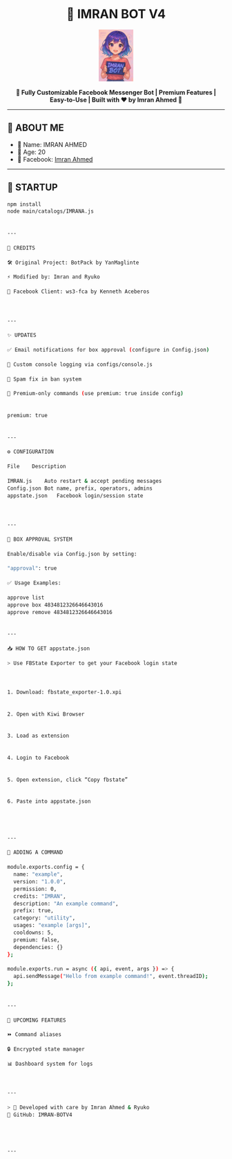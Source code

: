 <h1 align="center">
  🤖 IMRAN BOT V4
</h1>

<p align="center">
  <img src="https://raw.githubusercontent.com/MR-IMRAN-60/ImranBypass/refs/heads/main/imranbotlogo.png" height="120"/>
</p>

<p align="center">
  <strong>🌟 Fully Customizable Facebook Messenger Bot | Premium Features | Easy-to-Use | Built with ❤️ by Imran Ahmed 🌟</strong>
</p>

---

## 📌 ABOUT ME

- 👤 Name: IMRAN AHMED  
- 🎂 Age: 20  
- 🔗 Facebook: [Imran Ahmed](https://www.facebook.com/Imran.Ahmed099)

---

## 🚀 STARTUP

```bash
npm install
node main/catalogs/IMRANA.js


---

🙌 CREDITS

🛠️ Original Project: BotPack by YanMaglinte

⚡ Modified by: Imran and Ryuko

🔌 Facebook Client: ws3-fca by Kenneth Aceberos



---

✨ UPDATES

✅ Email notifications for box approval (configure in Config.json)

🔧 Custom console logging via configs/console.js

🚫 Spam fix in ban system

💎 Premium-only commands (use premium: true inside config)


premium: true


---

⚙️ CONFIGURATION

File	Description

IMRAN.js	Auto restart & accept pending messages
Config.json	Bot name, prefix, operators, admins
appstate.json	Facebook login/session state



---

🔐 BOX APPROVAL SYSTEM

Enable/disable via Config.json by setting:

"approval": true

✅ Usage Examples:

approve list
approve box 4834812326646643016
approve remove 4834812326646643016


---

📥 HOW TO GET appstate.json

> Use FBState Exporter to get your Facebook login state



1. Download: fbstate_exporter-1.0.xpi


2. Open with Kiwi Browser


3. Load as extension


4. Login to Facebook


5. Open extension, click “Copy fbstate”


6. Paste into appstate.json




---

🧠 ADDING A COMMAND

module.exports.config = {
  name: "example",
  version: "1.0.0",
  permission: 0,
  credits: "IMRAN",
  description: "An example command",
  prefix: true,
  category: "utility",
  usages: "example [args]",
  cooldowns: 5,
  premium: false,
  dependencies: {}
};

module.exports.run = async ({ api, event, args }) => {
  api.sendMessage("Hello from example command!", event.threadID);
};


---

🧩 UPCOMING FEATURES

⏩ Command aliases

🔒 Encrypted state manager

📊 Dashboard system for logs



---

> 💬 Developed with care by Imran Ahmed & Ryuko
📁 GitHub: IMRAN-BOTV4




---
